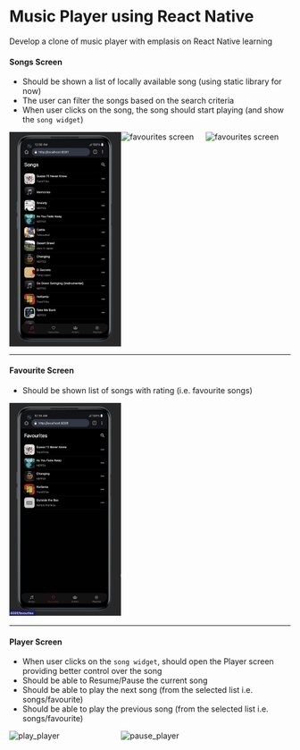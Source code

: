 # Music Player using React Native

Develop a clone of music player with emplasis on React Native learning

#### Songs Screen

- Should be shown a list of locally available song (using static library for now)
- The user can filter the songs based on the search criteria
- When user clicks on the song, the song should start playing (and show the `song widget`)

<div style="display:flex">
<img src="https://github.com/ashishgopalhattimare/music-player/blob/main/assets/demo/songs_screen.png" alt="favourites screen" width="200" />

<img src="https://github.com/ashishgopalhattimare/music-player/blob/main/assets/demo/filtered_songs_screen.png" alt="favourites screen" width="200" />

<img src="https://github.com/ashishgopalhattimare/music-player/blob/main/assets/demo/play_songs.png" alt="favourites screen" width="200" />
</div>

---

#### Favourite Screen

- Should be shown list of songs with rating (i.e. favourite songs)

<img src="https://github.com/ashishgopalhattimare/music-player/blob/main/assets/demo/favourites_screen.png" alt="favourites screen" width="200" />

---

#### Player Screen

- When user clicks on the `song widget`, should open the Player screen providing better control over the song
- Should be able to Resume/Pause the current song
- Should be able to play the next song (from the selected list i.e. songs/favourite)
- Should be able to play the previous song (from the selected list i.e. songs/favourite)

<div style="display:flex">
  <img src="https://github.com/ashishgopalhattimare/music-player/blob/main/assets/demo/player_screen_play.png" alt="play_player" width="200" />

  <img src="https://github.com/ashishgopalhattimare/music-player/blob/main/assets/demo/player_screen_pause.png" alt="pause_player" width="200" />
</div>


